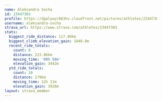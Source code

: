 ```yaml
---
name: Aleksandra Socha
id: 23447303
profile: https://dgalywyr863hv.cloudfront.net/pictures/athletes/23447303/14745546/4/large.jpg
username: aleksandra-socha
strava_url: https://www.strava.com/athletes/23447303
stats:
  biggest_ride_distance: 117.89km
  biggest_climb_elevation_gain: 1840.8m
  recent_ride_totals:
    count: 8
    distance: 223.06km
    moving_time: '09h 58m'
    elevation_gain: 3442m
  ytd_ride_totals:
    count: 10
    distance: 279km
    moving_time: 12h 11m
    elevation_gain: 3926m
layout: strava_member
--- 
```

